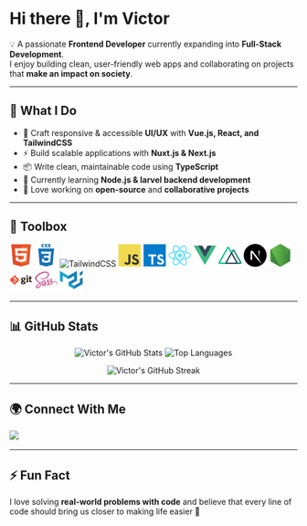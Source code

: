 # Hi there 👋, I'm Victor  


💡 A passionate **Frontend Developer** currently expanding into **Full-Stack Development**.  
I enjoy building clean, user-friendly web apps and collaborating on projects that **make an impact on society**.  

---

## 🌟 What I Do
- 🎨 Craft responsive & accessible **UI/UX** with **Vue.js, React, and TailwindCSS**  
- ⚡ Build scalable applications with **Nuxt.js & Next.js**  
- 📦 Write clean, maintainable code using **TypeScript**  
- 🌱 Currently learning **Node.js & larvel backend development**  
- 🤝 Love working on **open-source** and **collaborative projects**  

---

## 🧰 Toolbox  

<p align="left">
 <img src="https://github.com/devicons/devicon/blob/master/icons/html5/html5-original.svg" alt="HTML5" width="40" height="40"/>
 <img src="https://github.com/devicons/devicon/blob/master/icons/css3/css3-plain-wordmark.svg" alt="CSS3" width="40" height="40"/>
 <img src="https://cdn.worldvectorlogo.com/logos/tailwindcss.svg" alt="TailwindCSS" width="40" height="40"/>
 <img src="https://github.com/devicons/devicon/blob/master/icons/javascript/javascript-original.svg" alt="JavaScript" width="40" height="40"/>
 <img src="https://github.com/devicons/devicon/blob/master/icons/typescript/typescript-original.svg" alt="TypeScript" width="40" height="40"/>
 <img src="https://github.com/devicons/devicon/blob/master/icons/react/react-original.svg" alt="React" width="40" height="40"/>
 <img src="https://github.com/devicons/devicon/blob/master/icons/vuejs/vuejs-original.svg" alt="Vue.js" width="40" height="40"/>
 <img src="https://github.com/devicons/devicon/blob/master/icons/nuxtjs/nuxtjs-original.svg" alt="Nuxt.js" width="40" height="40"/>
 <img src="https://github.com/devicons/devicon/blob/master/icons/nextjs/nextjs-original.svg" alt="Next.js" width="40" height="40"/>
 <img src="https://github.com/devicons/devicon/blob/master/icons/nodejs/nodejs-original.svg" alt="Node.js" width="40" height="40"/>
 <img src="https://github.com/devicons/devicon/blob/master/icons/git/git-original-wordmark.svg" alt="Git" width="40" height="40"/>
 <img src="https://github.com/devicons/devicon/blob/master/icons/sass/sass-original.svg" alt="Sass" width="40" height="40"/>
 <img src="https://github.com/devicons/devicon/blob/master/icons/materialui/materialui-original.svg" alt="Material UI" width="40" height="40"/>
</p>

---

## 📊 GitHub Stats  

<p align="center">
  <img src="https://github-readme-stats.vercel.app/api?username=victornwaose&show_icons=true&theme=radical" alt="Victor's GitHub Stats" height="160"/>
  <img src="https://github-readme-stats.vercel.app/api/top-langs/?username=victornwaose&layout=compact&hide=java,html,css&theme=radical" alt="Top Languages" height="160"/>
</p>

<p align="center">
  <img src="https://streak-stats.demolab.com?user=victornwaose&theme=radical&hide_border=true" alt="Victor's GitHub Streak"/>
</p>

---

## 🌍 Connect With Me  

<p align="left">
  <a href="mailto:nwaosevictor1234@gmail.com"><img src="https://img.shields.io/badge/Email-D14836?style=for-the-badge&logo=gmail&logoColor=white"/></a>
</p>  

---

## ⚡ Fun Fact  
I love solving **real-world problems with code** and believe that every line of code should bring us closer to making life easier 🚀  

